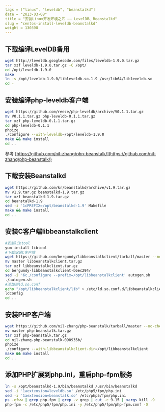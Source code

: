 ```yaml
---
tags = ["linux", "leveldb", "beanstalkd"]
date = "2013-03-08"
title = "安装Linux开发环境之五 —— LevelDB、Beanstalkd"
slug = "centos-install-leveldb-beanstalkd"
weight = 130308
---
```


下载编译LevelDB备用
--------------------
```bash
wget http://leveldb.googlecode.com/files/leveldb-1.9.0.tar.gz
tar xzf leveldb-1.9.0.tar.gz -C /opt/
cd /opt/leveldb-1.9.0
make
ln -s /opt/leveldb-1.9.0/libleveldb.so.1.9 /usr/lib64/libleveldb.so
cd -
```

安装编译php-leveldb客户端
---------------------------
```bash
wget https://github.com/reeze/php-leveldb/archive/V0.1.1.tar.gz
mv V0.1.1.tar.gz php-leveldb-0.1.1.tar.gz
tar xzf php-leveldb-0.1.1.tar.gz
cd php-leveldb-0.1.1
phpize
./configure --with-leveldb=/opt/leveldb-1.9.0
make && make install
cd ..
```

参考 [https://github.com/nil-zhang/php-beanstalk/](https://github.com/nil-zhang/php-beanstalk/)

下载安装Beanstalkd
--------------------
```bash
wget https://github.com/kr/beanstalkd/archive/v1.9.tar.gz
mv v1.9.tar.gz beanstalkd-1.9.tar.gz
tar xzf beanstalkd-1.9.tar.gz
cd beanstalkd-1.9
sed -i '1cPREFIX=/opt/beanstalkd-1.9' Makefile
make && make install
cd ..
```

安装C客户端libbeanstalkclient
------------------------------
```bash
#安装libtool
yum install libtool
#下载安装C客户端
wget https://github.com/bergundy/libbeanstalkclient/tarball/master --no-check-certificate
mv master libbeanstalkclient.tar.gz
tar xzf libbeanstalkclient.tar.gz
cd bergundy-libbeanstalkclient-b6ec294/
sed -i '6c./configure --prefix=/opt/libbeanstalkclient' autogen.sh
./autogen.sh
#添加到ld.so.conf
echo "/opt/libbeanstalkclient/lib" > /etc/ld.so.conf.d/libbeanstalkclient.conf
ldconfig
cd ..
```

安装PHP客户端
--------------
```bash
wget https://github.com/nil-zhang/php-beanstalk/tarball/master --no-check-certificate
mv master php-beanstalk.tar.gz
tar xzf php-beanstalk.tar.gz
cd nil-zhang-php-beanstalk-098935b/
phpize
./configure --with-libbeanstalkclient-dir=/opt/libbeanstalkclient
make && make install
cd ..
```

添加PHP扩展到php.ini，重启php-fpm服务
--------------------------------------
```bash
ln -s /opt/beanstalkd-1.9/bin/beanstalkd /usr/bin/beanstalkd
sed -i '1aextension=leveldb.so' /etc/php5/fpm/php.ini
sed -i '1aextension=beanstalk.so' /etc/php5/fpm/php.ini
ps -efww | grep php-fpm | grep -v grep | cut -c 9-15 | xargs kill -9
php-fpm -c /etc/php5/fpm/php.ini -y /etc/php5/fpm/php-fpm.conf -D
```

